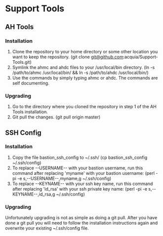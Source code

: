 Support Tools
=============

AH Tools
--------

### Installation

1. Clone the repository to your home directory or some other location you want to keep the repository. (git clone git@github.com:acquia/Support-Tools.git)
2. Symlink the ahmc and ahdc files to your /usr/local/bin directory. (ln -s /path/to/ahmc /usr/local/bin/ && ln -s /path/to/ahdc /usr/local/bin/)
3. Use the commands by simply typing ahmc or ahdc. The commands are self documenting.

### Upgrading

1. Go to the directory where you cloned the repository in step 1 of the AH Tools installation.
2. Git pull the changes. (git pull origin master)


SSH Config
------------------

### Installation

1. Copy the file bastion_ssh_config to ~/.ssh/ (cp bastion_ssh_config ~/.ssh/config)
2. To replace --USERNAME-- with your bastion username, run this command after replacing 'myname' with your bastion username: (perl -pi -e s,--USERNAME--,myname,g ~/.ssh/config)
3. To replace --KEYNAME-- with your ssh key name, run this command after replacing 'id_rsa' with your ssh private key name: (perl -pi -e s,--KEYNAME--,id_rsa,g ~/.ssh/config)

### Upgrading

Unfortunately upgrading is not as simple as doing a git pull. After you have done a git pull you will need to follow the installation instructions again and overwrite your existing ~/.ssh/config file.
